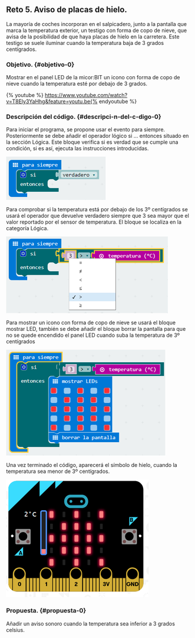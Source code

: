 ## Reto 5\. Aviso de placas de hielo.

La mayoría de coches incorporan en el salpicadero, junto a la pantalla que marca la temperatura exterior, un testigo con forma de copo de nieve, que avisa de la posibilidad de que haya placas de hielo en la carretera. Este testigo se suele iluminar cuando la temperatura baja de 3 grados centígrados.

### Objetivo. {#objetivo-0}

Mostrar en el panel LED de la micor:BIT un icono con forma de copo de nieve cuando la temperatura esté por debajo de 3 grados.

{% youtube %} https://www.youtube.com/watch?v=T8Ely3YaHhg&feature=youtu.be{% endyoutube %} 

### Descripción del código. {#descripci-n-del-c-digo-0}

Para iniciar el programa, se propone usar el evento para siempre. Posteriormente se debe añadir el operador lógico si … entonces situado en la sección Lógica. Este bloque verifica si es verdad que se cumple una condición, si es así, ejecuta las instrucciones introducidas.

![](/images/image26.png)

Para comprobar si la temperatura está por debajo de los 3º centígrados se usará el operador que devuelve verdadero siempre que 3 sea mayor que el valor reportado por el sensor de temperatura. El bloque se localiza en la categoría Lógica.

![](/images/image27.png)

Para mostrar un icono con forma de copo de nieve se usará el bloque mostrar LED, también se debe añadir el bloque borrar la pantalla para que no se quede encendido el panel LED cuando suba la temperatura de 3º centígrados

![](/images/image28.png)

Una vez terminado el código, aparecerá el símbolo de hielo, cuando la temperatura sea menor de 3º centígrados.

![](/images/image29.png)

### Propuesta. {#propuesta-0}

Añadir un aviso sonoro cuando la temperatura sea inferior a 3 grados celsius.

